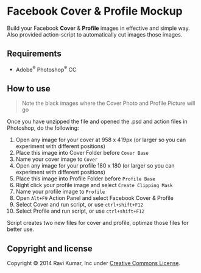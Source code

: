 # Facebook Cover & Profile Mockup
Build your Facebook **Cover** & **Profile** images in effective and simple way. <br>
Also provided action-script to automatically cut images those images.

## Requirements
+ Adobe<sup>&#0174;</sup> Photoshop<sup>&#0174;</sup> CC

## How to use

> Note the black images where the Cover Photo and Profile Picture will go

Once you have unzipped the file and opened the .psd and action files in Photoshop, do the following:

  1. Open any image for your cover at 958 x 419px (or larger so you can experiment with different positions)
  2. Place this image into Cover Folder before `Cover Base`
  3. Name your cover image to `Cover`
  3. Open any image for your profile 180 x 180 (or larger so you can experiment with different positions)
  4. Place this image into Profile Folder before `Profile Base`
  5. Right click your profile image and select `Create Clipping Mask`
  6. Name your profile image to `Profile`
  7. Open `Alt+F9` Action Panel and select Facebook Cover & Profile
  8. Select Cover and run script, or use `ctrl+shift+F12` 
  9. Select Profile and run script, or use `ctrl+shift+F12`

Script creates two new files for cover and profile, optimze those files for better use.

## Copyright and license

Copyright &#0169; 2014 Ravi Kumar, Inc under [Creative Commons License](http://creativecommons.org/licenses/by-sa/3.0/).

